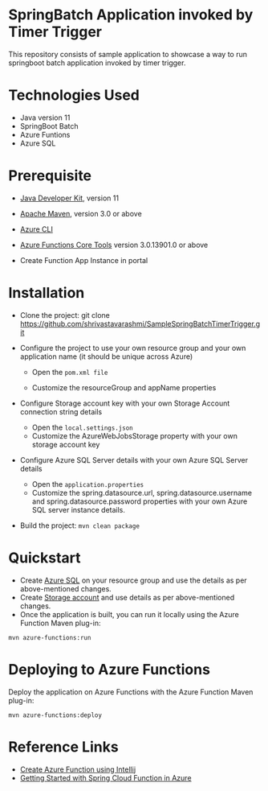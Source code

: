 # SpringBatch Application invoked by Timer Trigger

This repository consists of sample application to showcase a way to run springboot batch application invoked by timer trigger.

# Technologies Used

* Java version 11
* SpringBoot Batch
* Azure Funtions
* Azure SQL

# Prerequisite

* [Java Developer Kit](https://docs.microsoft.com/en-us/azure/developer/java/fundamentals/java-support-on-azure), version 11

* [Apache Maven](https://maven.apache.org/), version 3.0 or above

* [Azure CLI](https://docs.microsoft.com/en-us/cli/azure)

* [Azure Functions Core Tools](https://docs.microsoft.com/en-us/azure/azure-functions/functions-run-local#v2) version 3.0.13901.0 or above
* Create Function App Instance in portal

# Installation

* Clone the project: git clone https://github.com/shrivastavarashmi/SampleSpringBatchTimerTrigger.git

* Configure the project to use your own resource group and your own application name (it should be unique across Azure)

  * Open the ``` pom.xml file ```

  * Customize the resourceGroup and appName properties
  
* Configure Storage account key with your own Storage Account connection string details

  * Open the ``` local.settings.json ```
  * Customize the AzureWebJobsStorage property with your own storage account key

* Configure Azure SQL Server details with your own Azure SQL Server details

  * Open the ``` application.properties ```
  * Customize the spring.datasource.url, spring.datasource.username and spring.datasource.password properties with your own Azure SQL server instance details.


* Build the project: ``` mvn clean package ```

# Quickstart

* Create [Azure SQL](https://docs.microsoft.com/en-us/azure/azure-sql/database/single-database-create-quickstart?tabs=azure-portal) on your resource group and use the details as per above-mentioned changes.
* Create [Storage account](https://docs.microsoft.com/en-us/azure/storage/common/storage-account-create?tabs=azure-portal) and use details as per above-mentioned changes.
* Once the application is built, you can run it locally using the Azure Function Maven plug-in:

``` mvn azure-functions:run ```

# Deploying to Azure Functions

Deploy the application on Azure Functions with the Azure Function Maven plug-in:

``` mvn azure-functions:deploy ```

# Reference Links
* [Create Azure Function using Intellij](https://docs.microsoft.com/en-us/azure/azure-functions/functions-create-maven-intellij)
* [Getting Started with Spring Cloud Function in Azure](https://docs.microsoft.com/en-us/azure/developer/java/spring-framework/getting-started-with-spring-cloud-function-in-azure)

